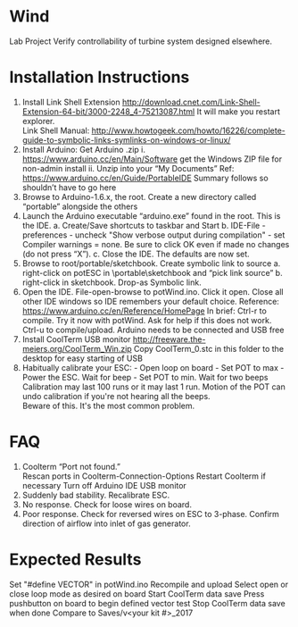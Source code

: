 # Wind
Lab Project
  Verify controllability of turbine system designed elsewhere.
  
# Installation Instructions
1.  Install Link Shell Extension  http://download.cnet.com/Link-Shell-Extension-64-bit/3000-2248_4-75213087.html
        It will make you restart explorer.    
    Link Shell Manual:  http://www.howtogeek.com/howto/16226/complete-guide-to-symbolic-links-symlinks-on-windows-or-linux/
2.  Install Arduino:  Get Arduino .zip
        i.  https://www.arduino.cc/en/Main/Software    get the Windows ZIP file for non-admin install
        ii. Unzip into your “My Documents”
            Ref:  https://www.arduino.cc/en/Guide/PortableIDE  Summary follows so shouldn’t have to go here
3.  Browse to Arduino-1.6.x, the root.   Create a new directory called “portable” alongside the others
4.  Launch the Arduino executable “arduino.exe” found in the root.  This is the IDE.
    a.  Create/Save shortcuts to taskbar and Start
    b.  IDE-File - preferences - uncheck "Show verbose output during compilation" - set Compiler warnings = none.
        Be sure to click OK even if made no changes (do not press “X”).
    c.  Close the IDE.   The defaults are now set.
5.  Browse to root/portable/sketchbook.   Create symbolic link to source
    a.  right-click on potESC in  <root>\portable\sketchbook and “pick link source”
    b.  right-click in sketchbook.  Drop-as Symbolic link.
6.  Open the IDE.   File-open-browse to potWind.ino.   Click it open.
    Close all other IDE windows so IDE remembers your default choice.
     Reference: https://www.arduino.cc/en/Reference/HomePage
        In brief:  Ctrl-r to compile.   Try it now with potWind.    Ask for help if this does not work.
                   Ctrl-u to compile/upload.   Arduino needs to be connected and USB free
7.  Install CoolTerm USB monitor
    http://freeware.the-meiers.org/CoolTerm_Win.zip
    Copy CoolTerm_0.stc in this folder to the desktop for easy starting of USB
8.  Habitually calibrate your ESC:
        - Open loop on board
        - Set POT to max
        - Power the ESC.   Wait for beep
        - Set POT to min.   Wait for two beeps
    Calibration may last 100 runs or it may last 1 run.   Motion of the POT
    can undo calibration if you're not hearing all the beeps.  
    Beware of this.   It's the most common problem.

# FAQ
1.  Coolterm “Port not found.”  
    Rescan ports in Coolterm-Connection-Options
    Restart Coolterm if necessary
    Turn off Arduino IDE USB monitor
2.  Suddenly bad stability.   Recalibrate ESC.
3.  No response.  Check for loose wires on board.
4.  Poor response.   Check for reversed wires on ESC to 3-phase. 
    Confirm direction of airflow into inlet of gas generator.


# Expected Results
Set "#define VECTOR" in potWind.ino
Recompile and upload
Select open or close loop mode as desired on board
Start CoolTerm data save
Press pushbutton on board to begin defined vector test
Stop CoolTerm data save when done
Compare to Saves/v<your kit #>_2017


